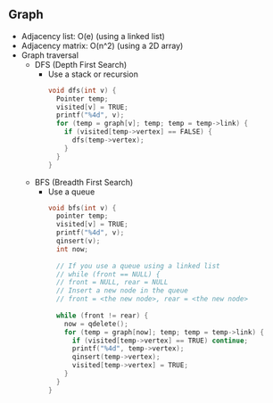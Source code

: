 ## Graph

- Adjacency list: O(e) (using a linked list)
- Adjacency matrix: O(n^2) (using a 2D array)
- Graph traversal
  - DFS (Depth First Search)
    - Use a stack or recursion
      ```c
      void dfs(int v) {
        Pointer temp;
        visited[v] = TRUE;
        printf("%4d", v);
        for (temp = graph[v]; temp; temp = temp->link) {
          if (visited[temp->vertex] == FALSE) {
            dfs(temp->vertex);
          }
        }
      }
      ```
  - BFS (Breadth First Search)
    - Use a queue
      ```c
      void bfs(int v) {
        pointer temp;
        visited[v] = TRUE;
        printf("%4d", v);
        qinsert(v);
        int now;
        
        // If you use a queue using a linked list
        // while (front == NULL) {
        // front = NULL, rear = NULL
        // Insert a new node in the queue
        // front = <the new node>, rear = <the new node>
        
        while (front != rear) {
          now = qdelete();
          for (temp = graph[now]; temp; temp = temp->link) {
            if (visited[temp->vertex] == TRUE) continue;
            printf("%4d", temp->vertex);
            qinsert(temp->vertex);
            visited[temp->vertex] = TRUE;
          }
        }
      }
      ```


